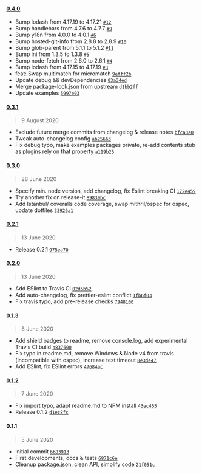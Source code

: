 <!-- auto-changelog-above -->
#### [0.4.0](https://github.com/webketje/metalsmith-taxonomy/compare/0.3.1...0.4.0)

- Bump lodash from 4.17.19 to 4.17.21 [`#12`](https://github.com/webketje/metalsmith-taxonomy/pull/12)
- Bump handlebars from 4.7.6 to 4.7.7 [`#9`](https://github.com/webketje/metalsmith-taxonomy/pull/9)
- Bump y18n from 4.0.0 to 4.0.1 [`#6`](https://github.com/webketje/metalsmith-taxonomy/pull/6)
- Bump hosted-git-info from 2.8.8 to 2.8.9 [`#10`](https://github.com/webketje/metalsmith-taxonomy/pull/10)
- Bump glob-parent from 5.1.1 to 5.1.2 [`#11`](https://github.com/webketje/metalsmith-taxonomy/pull/11)
- Bump ini from 1.3.5 to 1.3.8 [`#5`](https://github.com/webketje/metalsmith-taxonomy/pull/5)
- Bump node-fetch from 2.6.0 to 2.6.1 [`#4`](https://github.com/webketje/metalsmith-taxonomy/pull/4)
- Bump lodash from 4.17.15 to 4.17.19 [`#3`](https://github.com/webketje/metalsmith-taxonomy/pull/3)
- feat: Swap multimatch for micromatch [`9efff2b`](https://github.com/webketje/metalsmith-taxonomy/commit/9efff2b6a08e7fe2edc979680cd62db5979c171f)
- Update debug && devDependencies [`03a34ed`](https://github.com/webketje/metalsmith-taxonomy/commit/03a34edc8c4f5549e976b4c86fb23828c3f5f2c3)
- Merge package-lock.json from upstream [`d1bb2ff`](https://github.com/webketje/metalsmith-taxonomy/commit/d1bb2ff6903fe7a9bbc11296079b7ba4cc7088f0)
- Update examples [`5997e03`](https://github.com/webketje/metalsmith-taxonomy/commit/5997e0394a6bc795eec31a8a5643360404a18315)

#### [0.3.1](https://github.com/webketje/metalsmith-taxonomy/compare/0.3.0...0.3.1)

> 9 August 2020

- Exclude future merge commits from changelog & release notes [`bfca3a0`](https://github.com/webketje/metalsmith-taxonomy/commit/bfca3a02807b7e12c3121403198f0cbf2582aaf0)
- Tweak auto-changelog config [`ab25663`](https://github.com/webketje/metalsmith-taxonomy/commit/ab256638d33bc23e5ec9a0baa01c1a600fb2ac9a)
- Fix debug typo, make examples packages private, re-add contents stub as plugins rely on that property [`a119b25`](https://github.com/webketje/metalsmith-taxonomy/commit/a119b25875c2caee6b433e2274c74845853bafa5)

#### [0.3.0](https://github.com/webketje/metalsmith-taxonomy/compare/0.2.1...0.3.0)

> 28 June 2020

- Specify min. node version, add changelog, fix Eslint breaking CI [`172e459`](https://github.com/webketje/metalsmith-taxonomy/commit/172e459f6d01d75db5f008dbaa5c82400ba2f75e)
- Try another fix on release-it [`89839bc`](https://github.com/webketje/metalsmith-taxonomy/commit/89839bc3efaf79b67561048bce757c8e8408661b)
- Add Istanbul/ coveralls code coverage, swap mithril/ospec for ospec, update dotfiles [`33926a1`](https://github.com/webketje/metalsmith-taxonomy/commit/33926a1e11d66adf8a86d3b44023c7b1d039a388)

#### [0.2.1](https://github.com/webketje/metalsmith-taxonomy/compare/0.2.0...0.2.1)

> 13 June 2020

- Release 0.2.1 [`975ea70`](https://github.com/webketje/metalsmith-taxonomy/commit/975ea701aff532db837c274e1fdfc7d9a022bb19)

#### [0.2.0](https://github.com/webketje/metalsmith-taxonomy/compare/0.1.3...0.2.0)

> 13 June 2020

- Add ESlint to Travis CI [`02d5b52`](https://github.com/webketje/metalsmith-taxonomy/commit/02d5b5264465f4bac7f09752527814b1e5993ec4)
- Add auto-changelog, fix prettier-eslint conflict [`1fb6f03`](https://github.com/webketje/metalsmith-taxonomy/commit/1fb6f0386cd8a8e50900b4632d1751977f175404)
- Fix travis typo, add pre-release checks [`7948100`](https://github.com/webketje/metalsmith-taxonomy/commit/79481003cd585d6b334afc8f1706327ce495bf71)

#### [0.1.3](https://github.com/webketje/metalsmith-taxonomy/compare/0.1.2...0.1.3)

> 8 June 2020

- Add shield badges to readme, remove console.log, add experimental Travis CI build [`a837600`](https://github.com/webketje/metalsmith-taxonomy/commit/a83760051e3bd26b1fa76ce3d236cf9e9bee650c)
- Fix typo in readme.md, remove Windows & Node v4 from travis (incompatible with ospec), increase test timeout [`8e3de47`](https://github.com/webketje/metalsmith-taxonomy/commit/8e3de472843a3b248e3713dafe6d3fafce00209d)
- Add ESlint, fix ESlint errors [`47684ac`](https://github.com/webketje/metalsmith-taxonomy/commit/47684ac6bc2536c9c40a0eff5683828604d507ee)

#### [0.1.2](https://github.com/webketje/metalsmith-taxonomy/compare/0.1.1...0.1.2)

> 7 June 2020

- Fix import typo, adapt readme.md to NPM install [`43ec465`](https://github.com/webketje/metalsmith-taxonomy/commit/43ec465d319b20baecb263ec5e94bbaaa39a8584)
- Release 0.1.2 [`d1ec8fc`](https://github.com/webketje/metalsmith-taxonomy/commit/d1ec8fcadcdbb4030903d8c222f2c30ac14c4460)

#### 0.1.1

> 5 June 2020

- Initial commit [`bb83913`](https://github.com/webketje/metalsmith-taxonomy/commit/bb8391389e48d0311d98d0de065c2dd2fed9e112)
- First developments, docs & tests [`6871c6e`](https://github.com/webketje/metalsmith-taxonomy/commit/6871c6e230ccd0fda92237a0a73b1b3456012c54)
- Cleanup package.json, clean API, simplify code [`21f051c`](https://github.com/webketje/metalsmith-taxonomy/commit/21f051c0e02a57480c21e764693550c6e82fc8a6)
